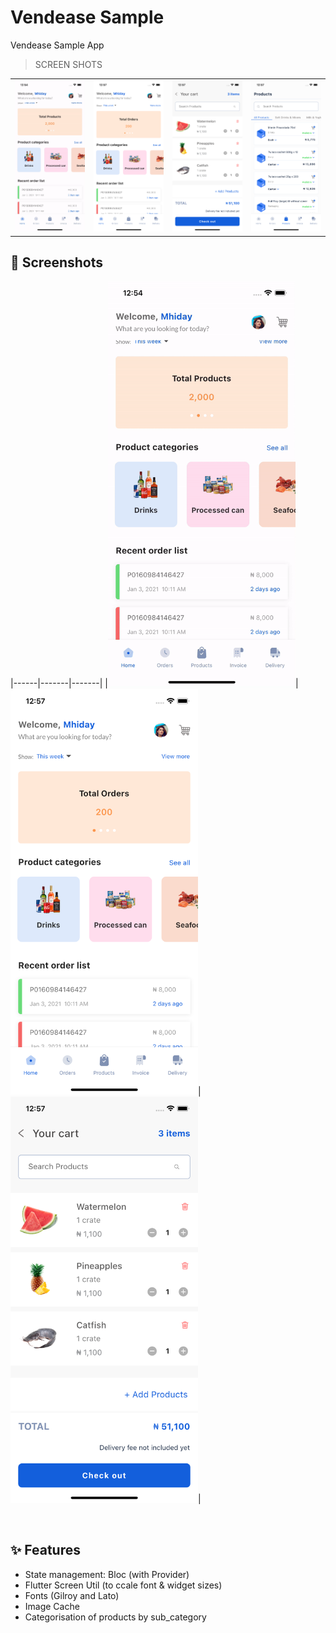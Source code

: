# Vendease Sample

Vendease Sample App

>SCREEN SHOTS

<div style="text-align: center"><table><tr>
<td style="text-align: center">
<img src="./ss/vendease-sample.gif" width="200"/>
</td>
  <td style="text-align: center">
  <img src="./ss/1.png" width="200"/>
</td>
  <td style="text-align: center">
  <img src="./ss/2.png" width="200"/>
</td>
<td style="text-align: center">
<img src="./ss/3.png" width="200"/>
</td>
  
</tr></table></div>


## 📸 Screenshots
|------|-------|-------|
|<img src="ss/vendease-sample.gif" width="300">|<img src="ss/1.png" width="300">|<img src="ss/2.png" width="300">|

<br>

## ✨ Features
* State management: Bloc (with Provider)
* Flutter Screen Util (to ccale font & widget sizes)
* Fonts (Gilroy and Lato)
* Image Cache
* Categorisation of products by sub_category



